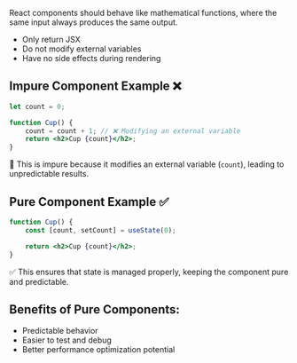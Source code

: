 React components should behave like mathematical functions, where the same input always produces the same output.

- Only return JSX
- Do not modify external variables
- Have no side effects during rendering

## Impure Component Example ❌

```jsx
let count = 0;

function Cup() {
    count = count + 1; // ❌ Modifying an external variable
    return <h2>Cup {count}</h2>;
}
```

🔴 This is impure because it modifies an external variable (`count`), leading to unpredictable results.

## Pure Component Example ✅

```jsx
function Cup() {
    const [count, setCount] = useState(0);

    return <h2>Cup {count}</h2>;
}
```

✅ This ensures that state is managed properly, keeping the component pure and predictable.

## Benefits of Pure Components:

- Predictable behavior
- Easier to test and debug
- Better performance optimization potential